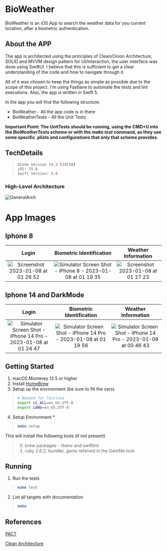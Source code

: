 # BioWeather

BioWeather is an iOS App to search the weather data for you current location, after a biometric authentication.

## About the APP
The app is architected using the principles of Clean/Onion Architecture, SOLID and MVVM design pattern for UI/Interaction, the user interface was done using SwiftUI. I believe that this is sufficient to get a clear understanding of the code and how to navigate through it. 

All of it was chosen to keep the things as simple as possible due to the scope of this project. 
I'm using Fastlane to automate the tests and lint executions. Also, the app is written in Swift 5.

In the app you will find the following structure:
* BioWeather - All the app code is in there
* BioWeatherTests - All the Unit Tests

**Important Point: The UnitTests should be running, using the CMD+U into the _BioWeatherTests_ scheme or with the _make test_ command, as they use some specific .plists and configurations that only that scheme provides.**

## TechDetails

>```bash
>XCode Version 14.2 (14C18)
>iOS: 15.0
>Swift Version: 5.0
>```

### High-Level Architecture

![GeneralArch](https://user-images.githubusercontent.com/7543763/211175168-3e1a57a7-0466-4a15-8634-e9ca6c76c5ea.png)

# App Images

## Iphone 8
| Login             |  Biometric Identification | Weather Information
:-------------------------:|:-------------------------:|:-------------------------:
![Screenshot 2023-01-08 at 01 26 52](https://user-images.githubusercontent.com/7543763/211176667-b8f92327-5f46-40d2-8a43-3953cb343c27.png) |  ![Simulator Screen Shot - iPhone 8 - 2023-01-08 at 01 19 35](https://user-images.githubusercontent.com/7543763/211176635-1bcb895e-c0ab-4b67-a89f-71fe5ed4af13.png) |  ![Screenshot 2023-01-08 at 01 27 23](https://user-images.githubusercontent.com/7543763/211176674-2baab498-adda-4f02-9a2e-9540e5102b4a.png)

## Iphone 14 and DarkMode
| Login             |  Biometric Identification | Weather Information
:-------------------------:|:-------------------------:|:-------------------------:
![Simulator Screen Shot - iPhone 14 Pro - 2023-01-08 at 01 24 47](https://user-images.githubusercontent.com/7543763/211176620-6084076c-6d5d-4116-8439-64cbf1758687.png)  |  ![Simulator Screen Shot - iPhone 14 Pro - 2023-01-08 at 01 19 56](https://user-images.githubusercontent.com/7543763/211176606-556a6e80-d7d8-4dad-94bd-1716ac7504f3.png) |  ![Simulator Screen Shot - iPhone 14 Pro - 2023-01-08 at 00 46 43](https://user-images.githubusercontent.com/7543763/211176596-f23f065c-0f29-42ce-a23a-b32bafa8bf09.png)


## Getting Started
1. macOS Monterey 12.5 or higher
2. Install [HomeBrew](http://brew.sh/)
3. Setup up the environment (be sure to fill the vars)
>
>```bash
># Needed for fastlane
>export LC_ALL=en_US.UTF-8
>export LANG=en_US.UTF-8
>```

4. Setup Environment *
>
>```bash
>make setup
>```

  This will install the following tools (if not present)
  >
  >0. brew packages - rbenv and swiftlint
  >0. ruby 2.6.2, bundler, gems referred in the Gemfile.lock

## Running

1. Run the tests

>
>```bash
>make test
>```

2. List all targets with documentation
>
>```bash
>make
>```

## References
[PACT](https://www.thoughtworks.com/pt/insights/blog/write-quality-mobile-apps-any-architecture)

[Clean Architecture](https://blog.cleancoder.com/uncle-bob/2012/08/13/the-clean-architecture.html)
